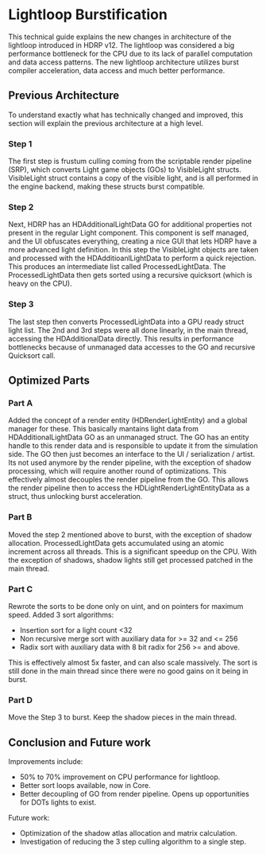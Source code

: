 # Lightloop Burstification

This technical guide explains the new changes in architecture of the lightloop introduced in HDRP v12.
The lightloop was considered a big performance bottleneck for the CPU due to its lack of parallel computation and data access patterns. The new lightloop architecture utilizes burst compiler acceleration, data access and much better performance.

## Previous Architecture

To understand exactly what has technically changed and improved, this section will explain the previous architecture at a high level.

### Step 1
The first step is frustum culling coming from the scriptable render pipeline (SRP), which converts Light game objects (GOs) to VisibleLight structs. VisibleLight struct contains a copy of the visible light, and is all performed in the engine backend, making these structs burst compatible.

### Step 2
Next, HDRP has an HDAdditionalLightData GO for additional properties not present in the regular Light component. This component is self managed, and the UI obfuscates everything, creating a nice GUI that lets HDRP have a more advanced light definition.
In this step the VisibleLight objects are taken and processed with the HDAdditioanlLightData to perform a quick rejection. This produces an intermediate list called ProcessedLightData.
The ProcessedLightData then gets sorted using a recursive quicksort (which is heavy on the CPU).

### Step 3
The last step then converts ProcessedLightData into a GPU ready struct light list. The 2nd and 3rd steps were all done linearly, in the main thread, accessing the HDAdditionalData directly. This results in performance bottlenecks because of unmanaged data accesses to the GO and recursive Quicksort call.

## Optimized Parts

### Part A
Added the concept of a render entity (HDRenderLightEntity) and a global manager for these. This basically mantains light data from HDAdditionalLightData GO as an unmanaged struct. The GO has an entity handle to this render data and is responsible to update it from the simulation side. The GO then just becomes an interface to the UI / serialization / artist. Its not used anymore by the render pipeline, with the exception of shadow processing, which will require another round of optimizations.
This effectively almost decouples the render pipeline from the GO. This allows the render pipeline then to access the HDLightRenderLightEntityData as a struct, thus unlocking burst acceleration.

### Part B
Moved the step 2 mentioned above to burst, with the exception of shadow allocation. ProcessedLightData gets accumulated using an atomic increment across all threads. This is a significant speedup on the CPU. With the exception of shadows, shadow lights still get processed patched in the main thread.

### Part C
Rewrote the sorts to be done only on uint, and on pointers for maximum speed.
Added 3 sort algorithms:
* Insertion sort for a light count <32
* Non recursive merge sort with auxiliary data for >= 32 and <= 256
* Radix sort with auxiliary data with 8 bit radix for 256 >= and above.

This is effectively almost 5x faster, and can also scale massively. The sort is still done in the main thread since there were no good gains on it being in burst.

### Part D
Move the Step 3 to burst. Keep the shadow pieces in the main thread.

## Conclusion and Future work

Improvements include:
* 50% to 70% improvement on CPU performance for lightloop.
* Better sort loops available, now in Core.
* Better decoupling of GO from render pipeline. Opens up opportunities for DOTs lights to exist.

Future work:
* Optimization of the shadow atlas allocation and matrix calculation.
* Investigation of reducing the 3 step culling algorithm to a single step.
